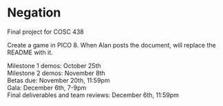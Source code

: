 # Negation
Final project for COSC 438

Create a game in PICO 8. When Alan posts the document, will replace the README with it.

Milestone 1 demos: October 25th  
Milestone 2 demos: November 8th  
Betas due: November 20th, 11:59pm  
Gala: December 6th, 7-9pm  
Final deliverables and team reviews: December 6th, 11:59pm
